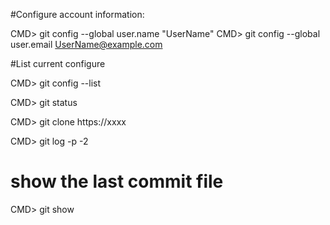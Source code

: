#Configure account information:

CMD> git config --global user.name "UserName"
CMD> git config --global user.email UserName@example.com

#List current configure

CMD>  git config --list

CMD> git status

CMD> git clone https://xxxx

CMD> git log -p -2


# show the last commit file 
CMD> git show 
